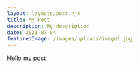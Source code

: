 ```yaml
---
layout: layouts/post.njk
title: My Post
description: My description
date: 2021-07-04
featuredImage: /images/uploads/image1.jpg
---
```


Hello my post 


